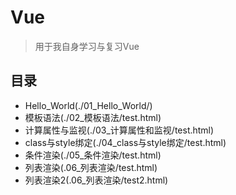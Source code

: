 # Vue

> 用于我自身学习与复习Vue

## 目录

* Hello_World(./01_Hello_World/)
* 模板语法(./02_模板语法/test.html)
* 计算属性与监视(./03_计算属性和监视/test.html)
* class与style绑定(./04_class与style绑定/test.html)
* 条件渲染(./05_条件渲染/test.html)
* 列表渲染(.06_列表渲染/test.html)
* 列表渲染2(.06_列表渲染/test2.html)
